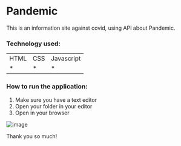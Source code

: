 <h1>Pandemic</h1>

This is an information site against covid, using API about Pandemic.

<h3>Technology used:</h3>
<table>
  <tr>
    <td>HTML</td>
    <td>CSS</td>
    <td>Javascript</td>
  </tr>
   <tr>
    <td>*</td>
    <td>*</td>
    <td>*</td>
  </tr>
  
  
</table>

<h3>How to run the application:  </h3>

1) Make sure you have a text editor
2) Open your folder in your editor
3) Open in your browser

![image](https://user-images.githubusercontent.com/70349830/115424495-24a79300-a1d5-11eb-8d90-496f705fdbf6.png)


Thank you so much!
